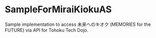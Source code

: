 SampleForMiraiKiokuAS
=====================

Sample implementation to access 未来へのキオク (MEMORIES for the FUTURE) via API for Tohoku Tech Dojo.
